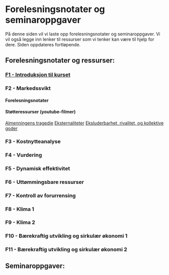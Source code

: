 # Forelesningsnotater og seminaroppgaver
På denne siden vil vi laste opp forelesningsnotater og seminaroppgaver. Vi vil også legge inn lenker til ressurser som vi tenker kan være til hjelp for dere. Siden oppdateres fortløpende.

## Forelesningsnotater og ressurser:

### [F1 - Introduksjon til kurset](https://uit-sok-2302-H25.github.io/assets/F1_sok2302_h25.pdf)

### F2 - Markedssvikt
#### Forelesningsnotater
#### Støtteressurser (youtube-filmer)
[Almenningens tragedie](https://www.youtube.com/watch?v=CxC161GvMPc)
[Eksternaliteter](https://www.youtube.com/watch?v=tVX_BSV-h-E)
[Eksluderbarhet, rivalitet, og kollektive goder](https://www.youtube.com/watch?v=E1v5eRs0_fw)

### F3 - Kostnytteanalyse
### F4 - Vurdering
### F5 - Dynamisk effektivitet
### F6 - Uttømmingsbare ressurser
### F7 - Kontroll av forurrensing
### F8 - Klima 1
### F9 - Klima 2
### F10 - Bærekraftig utvikling og sirkulær økonomi 1
### F11 - Bærekraftig utvikling og sirkulær økonomi 2


## Seminaroppgaver:


